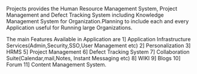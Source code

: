 Projects provides the Human Resource Management System, Project Management and Defect Tracking System including Knowledge Management System for Organization.Planning to include each and every Application useful for Running large Organizations.

The main Features Available in Application are
1] Application Infrastructure Services(Admin,Security,SSO,User Management etc)
2] Personalization
3] HRMS
5] Project Management
6] Defect Tracking System
7] Collaboration Suite(Calendar,mail,Notes, Instant Messaging etc)
8] WIKI
9] Blogs
10] Forum
11] Content Management System.
